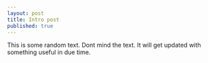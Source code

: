 ```yaml
---
layout: post
title: Intro post
published: true
---
```


This is some random text. Dont mind the text. It will get updated with something useful in due time.

